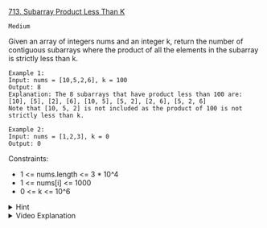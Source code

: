 [713. Subarray Product Less Than K](https://leetcode.com/problems/subarray-product-less-than-k/description/)

`Medium`

Given an array of integers nums and an integer k, return the number of contiguous subarrays where the product of all the elements in the subarray is strictly less than k.

```
Example 1:
Input: nums = [10,5,2,6], k = 100
Output: 8
Explanation: The 8 subarrays that have product less than 100 are:
[10], [5], [2], [6], [10, 5], [5, 2], [2, 6], [5, 2, 6]
Note that [10, 5, 2] is not included as the product of 100 is not strictly less than k.

Example 2:
Input: nums = [1,2,3], k = 0
Output: 0
``` 

Constraints:

- 1 <= nums.length <= 3 * 10^4
- 1 <= nums[i] <= 1000
- 0 <= k <= 10^6

<details>
<summary>Hint</summary>

For each j, let opt(j) be the smallest i so that nums[i] * nums[i+1] * ... * nums[j] is less than k. opt is an increasing function.

</details>

<details>
<summary>Video Explanation</summary>

[HuifengGuan](https://www.youtube.com/watch?v=WOSWdl4Fl00)

</details>